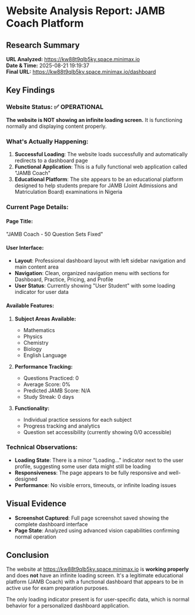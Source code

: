 # Website Analysis Report: JAMB Coach Platform

## Research Summary
**URL Analyzed:** https://kw88t9qlb5ky.space.minimax.io  
**Date & Time:** 2025-08-21 19:19:37  
**Final URL:** https://kw88t9qlb5ky.space.minimax.io/dashboard

## Key Findings

### Website Status: ✅ OPERATIONAL
**The website is NOT showing an infinite loading screen.** It is functioning normally and displaying content properly.

### What's Actually Happening:
1. **Successful Loading**: The website loads successfully and automatically redirects to a dashboard page
2. **Functional Application**: This is a fully functional web application called "JAMB Coach" 
3. **Educational Platform**: The site appears to be an educational platform designed to help students prepare for JAMB (Joint Admissions and Matriculation Board) examinations in Nigeria

### Current Page Details:

#### Page Title: 
"JAMB Coach - 50 Question Sets Fixed"

#### User Interface:
- **Layout**: Professional dashboard layout with left sidebar navigation and main content area
- **Navigation**: Clean, organized navigation menu with sections for Dashboard, Practice, Pricing, and Profile
- **User Status**: Currently showing "User Student" with some loading indicator for user data

#### Available Features:
1. **Subject Areas Available:**
   - Mathematics
   - Physics  
   - Chemistry
   - Biology
   - English Language

2. **Performance Tracking:**
   - Questions Practiced: 0
   - Average Score: 0%
   - Predicted JAMB Score: N/A
   - Study Streak: 0 days

3. **Functionality:**
   - Individual practice sessions for each subject
   - Progress tracking and analytics
   - Question set accessibility (currently showing 0/0 accessible)

### Technical Observations:
- **Loading State**: There is a minor "Loading..." indicator next to the user profile, suggesting some user data might still be loading
- **Responsiveness**: The page appears to be fully responsive and well-designed
- **Performance**: No visible errors, timeouts, or infinite loading issues

## Visual Evidence
- **Screenshot Captured**: Full page screenshot saved showing the complete dashboard interface
- **Page State**: Analyzed using advanced vision capabilities confirming normal operation

## Conclusion
The website at https://kw88t9qlb5ky.space.minimax.io is **working properly** and does **not** have an infinite loading screen. It's a legitimate educational platform (JAMB Coach) with a functional dashboard that appears to be in active use for exam preparation purposes.

The only loading indicator present is for user-specific data, which is normal behavior for a personalized dashboard application.